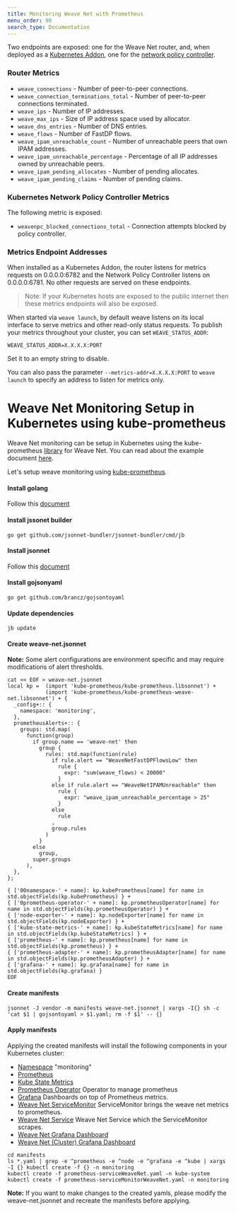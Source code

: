 ```yaml
---
title: Monitoring Weave Net with Prometheus
menu_order: 90
search_type: Documentation
---
```


Two endpoints are exposed: one for the Weave Net router, and, when deployed as
a [Kubernetes Addon](/site/kubernetes/kube-addon.md), one for the [network policy
controller](/site/kubernetes/kube-addon.md#npc).

### Router Metrics

* `weave_connections` - Number of peer-to-peer connections.
* `weave_connection_terminations_total` - Number of peer-to-peer
  connections terminated.
* `weave_ips` - Number of IP addresses.
* `weave_max_ips` - Size of IP address space used by allocator.
* `weave_dns_entries` - Number of DNS entries.
* `weave_flows` - Number of FastDP flows.
* `weave_ipam_unreachable_count` - Number of unreachable peers that own IPAM addresses.
* `weave_ipam_unreachable_percentage` - Percentage of all IP addresses owned by unreachable peers.
* `weave_ipam_pending_allocates` - Number of pending allocates.
* `weave_ipam_pending_claims` - Number of pending claims.

### Kubernetes Network Policy Controller Metrics

The following metric is
exposed:

* `weavenpc_blocked_connections_total` - Connection attempts blocked
  by policy controller.

### Metrics Endpoint Addresses

When installed as a Kubernetes Addon, the router listens for metrics
requests on 0.0.0.0:6782 and the Network Policy Controller listens on
0.0.0.0:6781. No other requests are served on these endpoints.

>Note: If your Kubernetes hosts are exposed to the public internet
then these metrics endpoints will also be exposed.

When started via `weave launch`, by default weave listens on its local
interface to serve metrics and other read-only status requests. To
publish your metrics throughout your cluster, you can set
`WEAVE_STATUS_ADDR`:

`WEAVE_STATUS_ADDR=X.X.X.X:PORT`

Set it to an empty string to disable.

You can also pass the parameter `--metrics-addr=X.X.X.X:PORT` to
`weave launch` to specify an address to listen for metrics only.

# Weave Net Monitoring Setup in Kubernetes using kube-prometheus

Weave Net monitoring can be setup in Kubernetes using the kube-prometheus [library](https://github.com/coreos/kube-prometheus/blob/master/jsonnet/kube-prometheus/kube-prometheus-weave-net.libsonnet) for Weave Net. You can read about the example document [here](https://github.com/coreos/kube-prometheus/blob/master/docs/weave-net-support.md).

Let's setup weave monitoring using [kube-prometheus](https://github.com/coreos/kube-prometheus).

#### Install golang
Follow this [document](https://golang.org/doc/install/source)

#### Install jssonet builder
```
go get github.com/jsonnet-bundler/jsonnet-bundler/cmd/jb
```

#### Install jsonnet
Follow this [document](https://github.com/google/jsonnet#building-jsonnet)

#### Install gojsonyaml
```
go get github.com/brancz/gojsontoyaml
```

#### Update dependencies
```
jb update
```

#### Create weave-net.jsonnet
**Note:** Some alert configurations are environment specific and may require modifications of alert thresholds.
```
cat << EOF > weave-net.jsonnet
local kp =  (import 'kube-prometheus/kube-prometheus.libsonnet') +
            (import 'kube-prometheus/kube-prometheus-weave-net.libsonnet') + {
  _config+:: {
    namespace: 'monitoring',
  },
  prometheusAlerts+:: {
    groups: std.map(
      function(group)
        if group.name == 'weave-net' then
          group {
            rules: std.map(function(rule)
              if rule.alert == "WeaveNetFastDPFlowsLow" then
                rule {
                  expr: "sum(weave_flows) < 20000"
                }
              else if rule.alert == "WeaveNetIPAMUnreachable" then
                rule {
                  expr: "weave_ipam_unreachable_percentage > 25"
                }
              else
                rule
              ,
              group.rules
            )
          }
        else
          group,
        super.groups
      ),
  },
};

{ ['00namespace-' + name]: kp.kubePrometheus[name] for name in std.objectFields(kp.kubePrometheus) } +
{ ['0prometheus-operator-' + name]: kp.prometheusOperator[name] for name in std.objectFields(kp.prometheusOperator) } +
{ ['node-exporter-' + name]: kp.nodeExporter[name] for name in std.objectFields(kp.nodeExporter) } +
{ ['kube-state-metrics-' + name]: kp.kubeStateMetrics[name] for name in std.objectFields(kp.kubeStateMetrics) } +
{ ['prometheus-' + name]: kp.prometheus[name] for name in std.objectFields(kp.prometheus) } +
{ ['prometheus-adapter-' + name]: kp.prometheusAdapter[name] for name in std.objectFields(kp.prometheusAdapter) } +
{ ['grafana-' + name]: kp.grafana[name] for name in std.objectFields(kp.grafana) }
EOF
```

#### Create manifests
```
jsonnet -J vendor -m manifests weave-net.jsonnet | xargs -I{} sh -c 'cat $1 | gojsontoyaml > $1.yaml; rm -f $1' -- {}
```

#### Apply manifests
Applying the created manifests will install the following components in your Kubernetes cluster:
- [Namespace](https://kubernetes.io/docs/concepts/overview/working-with-objects/namespaces/) "monitoring"
- [Prometheus](https://github.com/prometheus/prometheus)
- [Kube State Metrics](https://github.com/kubernetes/kube-state-metrics)
- [Prometheus Operator](https://github.com/coreos/prometheus-operator) Operator to manage prometheus
- [Grafana](https://grafana.com) Dashboards on top of Prometheus metrics.
- [Weave Net ServiceMonitor](https://github.com/coreos/kube-prometheus/blob/7a85d7d8a6a81eda1db090846759fd6ca6532884/jsonnet/kube-prometheus/kube-prometheus-weave-net.libsonnet#L12-L43) ServiceMonitor brings the weave net metrics to prometheus.
- [Weave Net Service](https://github.com/coreos/kube-prometheus/blob/7a85d7d8a6a81eda1db090846759fd6ca6532884/jsonnet/kube-prometheus/kube-prometheus-weave-net.libsonnet#L7-L11) Weave Net Service which the ServiceMonitor scrapes.
- [Weave Net Grafana Dashboard](https://grafana.com/grafana/dashboards/11789)
- [Weave Net (Cluster) Grafana Dashboard](https://grafana.com/grafana/dashboards/11804)
```
cd manifests
ls *.yaml | grep -e ^prometheus -e ^node -e ^grafana -e ^kube | xargs -I {} kubectl create -f {} -n monitoring
kubectl create -f prometheus-serviceWeaveNet.yaml -n kube-system
kubectl create -f prometheus-serviceMonitorWeaveNet.yaml -n monitoring
```
**Note:** If you want to make changes to the created yamls, please modify the weave-net.jsonnet and recreate the manifests before applying.
